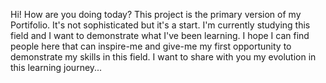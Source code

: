 Hi! How are you doing today?
This project is the primary version of my Portifolio. It's not sophisticated but it's a start. I'm currently studying this field and I want to demonstrate what I've been learning. 
I hope I can find people here that can inspire-me and give-me my first opportunity to demonstrate my skills in this field. 
I want to share with you my evolution in this learning journey...
